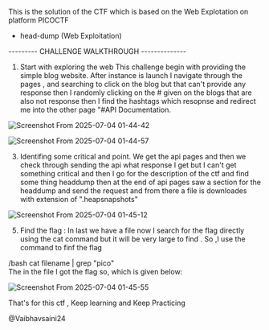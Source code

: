 
This is the solution of the CTF which is based on the Web Explotation
on platform PICOCTF 
- head-dump (Web Exploitation)

--------- CHALLENGE WALKTHROUGH --------------
 1. Start with exploring the web 
 This challenge begin with providing the simple blog website. After instance is launch 
I navigate through the pages , and searching to click on the blog but that can't 
provide any response then  I randomly clicking on the # given on the blogs
that are also not response then I find the hashtags which resopnse and redirect me 
into  the other page "#API Documentation.

![Screenshot From 2025-07-04 01-44-42](https://github.com/user-attachments/assets/47cf99b8-179d-46ad-afee-c6d4ace981ff)


![Screenshot From 2025-07-04 01-44-57](https://github.com/user-attachments/assets/c84b925a-a86c-4587-b488-8ec473d7a91f)



3. Identifing some critical and point.
 We get the api pages and then we check through sending the api what response
I get but I can't get something critical and then I go for the description 
of the ctf and find some thing headdump then at the end of api pages saw a
section for the headdump and send the request and from there a file is downloades
with extension of ".heapsnapshots"

![Screenshot From 2025-07-04 01-45-12](https://github.com/user-attachments/assets/1100b6bd-3312-466e-955b-b1ad3fe69286)




5. Find the flag :
 In last we have a file now I search for the flag directly using the cat 
command but it will be very large to find .
So ,I use the command to finf the flag
  
/bash
 cat filename | grep "pico"
\
The in the file I got the flag so, which is given below:


![Screenshot From 2025-07-04 01-45-55](https://github.com/user-attachments/assets/8be2af62-8285-47ac-a619-0bf84b3f8ff6)



That's for this ctf , Keep learning and Keep Practicing


@Vaibhavsaini24
